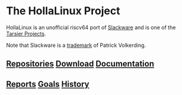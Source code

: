# The HollaLinux Project

HollaLinux is an unofficial riscv64 port of [Slackware](http://www.slackware.com)
and is one of the [Tarsier Projects](https://github.com/isrc-cas/tarsier-slkrv). 

Note that Slackware is a [trademark](http://www.slackware.com/trademark/trademark.php)
of Patrick Volkerding.


## [Repositories](/profile/repositories.md) [Download](/profile/download.md) [Documentation](/docs/README.md) 

## [Reports](/reports/README.md) [Goals](/profile/goals.md) [History](/profile/history.md)

